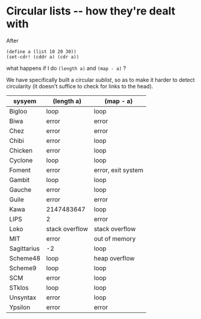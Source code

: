 # Circular lists -- how they're dealt with

After

```
(define a (list 10 20 30))
(set-cdr! (cddr a) (cdr a))
```
what happens if I do `(length a)` and `(map - a)` ?

We have specifically built a circular *sublist*, so as to make
it harder to detect circularity (it doesn't suffice to check for
links to the head).

| sysyem   | (length a) | (map - a) |
|---|---|---|
| Bigloo   | loop  | loop |
| Biwa     | error | error |
| Chez     | error | error |
| Chibi    | error | loop |
| Chicken  | error | loop |
| Cyclone  | loop  | loop |
| Foment   | error | error, exit system |
| Gambit   | loop  | loop |
| Gauche   | error | loop |
| Guile    | error | error |
| Kawa     | 2147483647 | loop |
| LIPS     | 2 | error |
| Loko     | stack overflow | stack overflow |
| MIT      | error | out of memory |
| Sagittarius | -2 | loop |
| Scheme48 | loop  | heap overflow |
| Scheme9  | loop  | loop |
| SCM      | error | loop |
| STklos   | loop  | loop |
| Unsyntax | error | loop |
| Ypsilon  | error | error |
